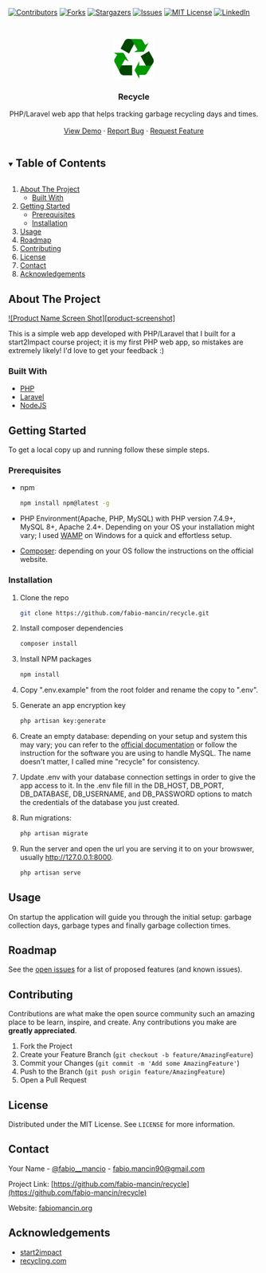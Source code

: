 [![Contributors][contributors-shield]][contributors-url]
[![Forks][forks-shield]][forks-url]
[![Stargazers][stars-shield]][stars-url]
[![Issues][issues-shield]][issues-url]
[![MIT License][license-shield]][license-url]
[![LinkedIn][linkedin-shield]][linkedin-url]

<br />
<p align="center">
  <a href="https://github.com/fabio-mancin/recycle">
    <img src="public/images/logo.png" alt="Logo" width="80" height="80">
  </a>

  <h3 align="center">Recycle</h3>

  <p align="center">
    PHP/Laravel web app that helps tracking garbage recycling days and times.
    <br />
    <br />
    <a href="https://github.com/fabio-mancin/recycle">View Demo</a>
    ·
    <a href="https://github.com/fabio-mancin/recycle/issues">Report Bug</a>
    ·
    <a href="https://github.com/fabio-mancin/recycle/issues">Request Feature</a>
  </p>
</p>

<details open="open">
  <summary><h2 style="display: inline-block">Table of Contents</h2></summary>
  <ol>
    <li>
      <a href="#about-the-project">About The Project</a>
      <ul>
        <li><a href="#built-with">Built With</a></li>
      </ul>
    </li>
    <li>
      <a href="#getting-started">Getting Started</a>
      <ul>
        <li><a href="#prerequisites">Prerequisites</a></li>
        <li><a href="#installation">Installation</a></li>
      </ul>
    </li>
    <li><a href="#usage">Usage</a></li>
    <li><a href="#roadmap">Roadmap</a></li>
    <li><a href="#contributing">Contributing</a></li>
    <li><a href="#license">License</a></li>
    <li><a href="#contact">Contact</a></li>
    <li><a href="#acknowledgements">Acknowledgements</a></li>
  </ol>
</details>

## About The Project

[![Product Name Screen Shot][product-screenshot]](https://example.com)

This is a simple web app developed with PHP/Laravel that I built for a start2Impact course project; it is my first PHP web app, so mistakes are extremely likely! I'd love to get your feedback :)


### Built With

* [PHP](https://www.php.net/)
* [Laravel](http://laravel.com/)
* [NodeJS](https://nodejs.org/en/)

## Getting Started

To get a local copy up and running follow these simple steps.

### Prerequisites

* npm
  ```sh
  npm install npm@latest -g
  ```

* PHP Environment(Apache, PHP, MySQL) with PHP version 7.4.9+, MySQL 8+, Apache 2.4+. Depending on your OS your installation might vary; I used [WAMP](https://www.wampserver.com/) on Windows for a quick and effortless setup.

* [Composer](https://getcomposer.org/): depending on your OS follow the instructions on the official website.

### Installation

1. Clone the repo
   ```sh
   git clone https://github.com/fabio-mancin/recycle.git
   ```
2. Install composer dependencies
   ```sh
   composer install
   ```
3. Install NPM packages
   ```sh
   npm install
   ```
5. Copy ".env.example" from the root folder and rename the copy to ".env".

6. Generate an app encryption key
   ```sh
   php artisan key:generate
   ```
7. Create an empty database: depending on your setup and system this may vary; you can refer to the [official documentation](https://dev.mysql.com/doc/refman/8.0/en/creating-database.html) or follow the instruction for the software you are using to handle MySQL. The name doesn't matter, I called mine "recycle" for consistency.

8. Update .env with your database connection settings in order to give the app access to it. In the .env file fill in the DB_HOST, DB_PORT, DB_DATABASE, DB_USERNAME, and DB_PASSWORD options to match the credentials of the database you just created.

9. Run migrations:
   ```sh
   php artisan migrate
   ```

10. Run the server and open the url you are serving it to on your browswer, usually http://127.0.0.1:8000.

    ```sh
    php artisan serve
    ```

<!-- USAGE EXAMPLES -->
## Usage

On startup the application will guide you through the initial setup: garbage collection days, garbage types and finally garbage collection times.

## Roadmap

See the [open issues](https://github.com/fabio-mancin/recycle/issues) for a list of proposed features (and known issues).

## Contributing

Contributions are what make the open source community such an amazing place to be learn, inspire, and create. Any contributions you make are **greatly appreciated**.

1. Fork the Project
2. Create your Feature Branch (`git checkout -b feature/AmazingFeature`)
3. Commit your Changes (`git commit -m 'Add some AmazingFeature'`)
4. Push to the Branch (`git push origin feature/AmazingFeature`)
5. Open a Pull Request

## License

Distributed under the MIT License. See `LICENSE` for more information.

## Contact

Your Name - [@fabio__mancio](https://twitter.com/fabio__mancio) - fabio.mancin90@gmail.com

Project Link: [https://github.com/fabio-mancin/recycle](https://github.com/fabio-mancin/recycle)

Website: [fabiomancin.org](https://fabiomancin.org)

## Acknowledgements

* [start2impact](start2impact.it)
* [recycling.com](https://www.recycling.com/)

[contributors-shield]: https://img.shields.io/github/contributors/fabio-mancin/repo.svg?style=for-the-badge
[contributors-url]: https://github.com/fabio-mancin/repo/graphs/contributors
[forks-shield]: https://img.shields.io/github/forks/fabio-mancin/repo.svg?style=for-the-badge
[forks-url]: https://github.com/fabio-mancin/repo/network/members
[stars-shield]: https://img.shields.io/github/stars/fabio-mancin/repo.svg?style=for-the-badge
[stars-url]: https://github.com/fabio-mancin/repo/stargazers
[issues-shield]: https://img.shields.io/github/issues/fabio-mancin/repo.svg?style=for-the-badge
[issues-url]: https://github.com/fabio-mancin/repo/issues
[license-shield]: https://img.shields.io/github/license/fabio-mancin/repo.svg?style=for-the-badge
[license-url]: https://github.com/fabio-mancin/repo/blob/master/LICENSE.txt
[linkedin-shield]: https://img.shields.io/badge/-LinkedIn-black.svg?style=for-the-badge&logo=linkedin&colorB=555
[linkedin-url]: https://linkedin.com/in/fabio-mancin
